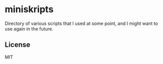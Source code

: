 miniskripts
===========

Directory of various scripts that I used at some point, and I might want to use again in the future.

## License

MIT
